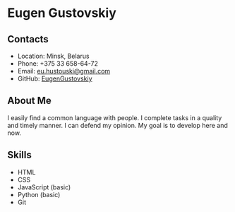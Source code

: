 # Eugen Gustovskiy

## Contacts
- Location: Minsk, Belarus
- Phone: +375 33 658-64-72
- Email: eu.hustouski@gmail.com
- GitHub: [EugenGustovskiy](https://github.com/EugenGustovskiy)

## About Me
I easily find a common language with people. I complete tasks in a quality and timely manner. I can defend my opinion.
My goal is to develop here and now.

## Skills
- HTML
- CSS
- JavaScript (basic)
- Python (basic)
- Git